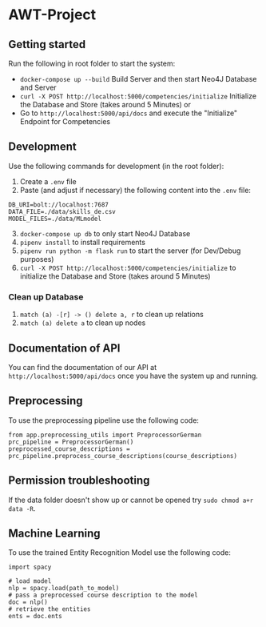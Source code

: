 # AWT-Project

## Getting started

Run the following in root folder to start the system:

- `docker-compose up --build` Build Server and then start Neo4J Database and Server
- `curl -X POST http://localhost:5000/competencies/initialize` Initialize the Database and Store (takes around 5 Minutes) or
- Go to `http://localhost:5000/api/docs` and execute the "Initialize" Endpoint for Competencies

## Development

Use the following commands for development (in the root folder):

1. Create a `.env` file
2. Paste (and adjust if necessary) the following content into the `.env` file:

```
DB_URI=bolt://localhost:7687
DATA_FILE=./data/skills_de.csv
MODEL_FILES=./data/MLmodel
```

3. `docker-compose up db` to only start Neo4J Database
4. `pipenv install` to install requirements
5. `pipenv run python -m flask run` to start the server (for Dev/Debug purposes)
6. `curl -X POST http://localhost:5000/competencies/initialize` to initialize the Database and Store (takes around 5 Minutes)

### Clean up Database

1. `match (a) -[r] -> () delete a, r` to clean up relations
2. `match (a) delete a` to clean up nodes

## Documentation of API

You can find the documentation of our API at `http://localhost:5000/api/docs` once you have the system up and running.

## Preprocessing

To use the preprocessing pipeline use the following code:

```
from app.preprocessing_utils import PreprocessorGerman
prc_pipeline = PreprocessorGerman()
preprocessed_course_descriptions = prc_pipeline.preprocess_course_descriptions(course_descriptions)
```

## Permission troubleshooting

If the data folder doesn't show up or cannot be opened try `sudo chmod a+r data -R`.

## Machine Learning

To use the trained Entity Recognition Model use the following code:

```
import spacy

# load model
nlp = spacy.load(path_to_model)
# pass a preprocessed course description to the model
doc = nlp()
# retrieve the entities
ents = doc.ents
```
